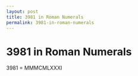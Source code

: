 ```yaml
---
layout: post
title: 3981 in Roman Numerals
permalink: 3981-in-roman-numerals
---
```


# 3981 in Roman Numerals

3981 = MMMCMLXXXI
